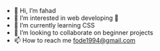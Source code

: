 - 👋 Hi, I’m fahad
- 👀 I’m interested in web  developing 
- 🌱 I’m currently learning CSS
- 💞️ I’m looking to collaborate on  beginner projects
- 📫 How to reach me fode1994@gmail.com

<!---
fj94dev/fj94dev is a ✨ special ✨ repository because its `README.md` (this file) appears on your GitHub profile.
You can click the Preview link to take a look at your changes.
--->

